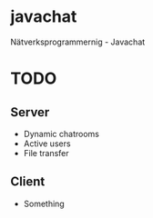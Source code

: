 javachat
========

Nätverksprogrammernig - Javachat


TODO
========
Server
--------

- Dynamic chatrooms
- Active users
- File transfer

Client
--------

- Something


